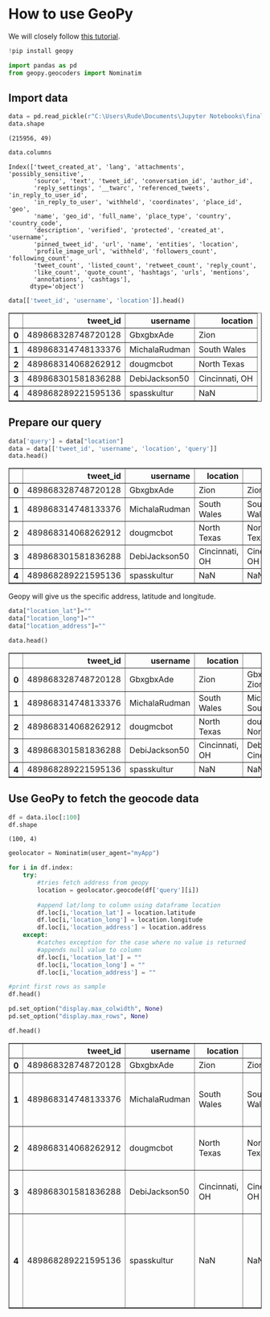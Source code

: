 # How to use GeoPy

We will closely follow [this tutorial](https://www.youtube.com/watch?v=gJMHbW3MK2w). 


```python
!pip install geopy
```


```python
import pandas as pd
from geopy.geocoders import Nominatim
```

## Import data 


```python
data = pd.read_pickle(r"C:\Users\Rude\Documents\Jupyter Notebooks\finaltweets_2014_P1_M7.pkl")
data.shape
```




    (215956, 49)




```python
data.columns
```




    Index(['tweet_created_at', 'lang', 'attachments', 'possibly_sensitive',
           'source', 'text', 'tweet_id', 'conversation_id', 'author_id',
           'reply_settings', '__twarc', 'referenced_tweets', 'in_reply_to_user_id',
           'in_reply_to_user', 'withheld', 'coordinates', 'place_id', 'geo',
           'name', 'geo_id', 'full_name', 'place_type', 'country', 'country_code',
           'description', 'verified', 'protected', 'created_at', 'username',
           'pinned_tweet_id', 'url', 'name', 'entities', 'location',
           'profile_image_url', 'withheld', 'followers_count', 'following_count',
           'tweet_count', 'listed_count', 'retweet_count', 'reply_count',
           'like_count', 'quote_count', 'hashtags', 'urls', 'mentions',
           'annotations', 'cashtags'],
          dtype='object')




```python
data[['tweet_id', 'username', 'location']].head()
```




<div>
<style scoped>
    .dataframe tbody tr th:only-of-type {
        vertical-align: middle;
    }

    .dataframe tbody tr th {
        vertical-align: top;
    }

    .dataframe thead th {
        text-align: right;
    }
</style>
<table border="1" class="dataframe">
  <thead>
    <tr style="text-align: right;">
      <th></th>
      <th>tweet_id</th>
      <th>username</th>
      <th>location</th>
    </tr>
  </thead>
  <tbody>
    <tr>
      <th>0</th>
      <td>489868328748720128</td>
      <td>GbxgbxAde</td>
      <td>Zion</td>
    </tr>
    <tr>
      <th>1</th>
      <td>489868314748133376</td>
      <td>MichalaRudman</td>
      <td>South Wales</td>
    </tr>
    <tr>
      <th>2</th>
      <td>489868314068262912</td>
      <td>dougmcbot</td>
      <td>North Texas</td>
    </tr>
    <tr>
      <th>3</th>
      <td>489868301581836288</td>
      <td>DebiJackson50</td>
      <td>Cincinnati, OH</td>
    </tr>
    <tr>
      <th>4</th>
      <td>489868289221595136</td>
      <td>spasskultur</td>
      <td>NaN</td>
    </tr>
  </tbody>
</table>
</div>



## Prepare our query 


```python
data['query'] = data["location"]
data = data[['tweet_id', 'username', 'location', 'query']]
data.head()
```




<div>
<style scoped>
    .dataframe tbody tr th:only-of-type {
        vertical-align: middle;
    }

    .dataframe tbody tr th {
        vertical-align: top;
    }

    .dataframe thead th {
        text-align: right;
    }
</style>
<table border="1" class="dataframe">
  <thead>
    <tr style="text-align: right;">
      <th></th>
      <th>tweet_id</th>
      <th>username</th>
      <th>location</th>
      <th>query</th>
    </tr>
  </thead>
  <tbody>
    <tr>
      <th>0</th>
      <td>489868328748720128</td>
      <td>GbxgbxAde</td>
      <td>Zion</td>
      <td>Zion</td>
    </tr>
    <tr>
      <th>1</th>
      <td>489868314748133376</td>
      <td>MichalaRudman</td>
      <td>South Wales</td>
      <td>South Wales</td>
    </tr>
    <tr>
      <th>2</th>
      <td>489868314068262912</td>
      <td>dougmcbot</td>
      <td>North Texas</td>
      <td>North Texas</td>
    </tr>
    <tr>
      <th>3</th>
      <td>489868301581836288</td>
      <td>DebiJackson50</td>
      <td>Cincinnati, OH</td>
      <td>Cincinnati, OH</td>
    </tr>
    <tr>
      <th>4</th>
      <td>489868289221595136</td>
      <td>spasskultur</td>
      <td>NaN</td>
      <td>NaN</td>
    </tr>
  </tbody>
</table>
</div>



Geopy will give us the specific address, latitude and longitude. 


```python
data["location_lat"]=""
data["location_long"]=""
data["location_address"]=""
```


```python
data.head()
```




<div>
<style scoped>
    .dataframe tbody tr th:only-of-type {
        vertical-align: middle;
    }

    .dataframe tbody tr th {
        vertical-align: top;
    }

    .dataframe thead th {
        text-align: right;
    }
</style>
<table border="1" class="dataframe">
  <thead>
    <tr style="text-align: right;">
      <th></th>
      <th>tweet_id</th>
      <th>username</th>
      <th>location</th>
      <th>query</th>
      <th>location_lat</th>
      <th>location_long</th>
      <th>location_address</th>
    </tr>
  </thead>
  <tbody>
    <tr>
      <th>0</th>
      <td>489868328748720128</td>
      <td>GbxgbxAde</td>
      <td>Zion</td>
      <td>GbxgbxAde Zion</td>
      <td></td>
      <td></td>
      <td></td>
    </tr>
    <tr>
      <th>1</th>
      <td>489868314748133376</td>
      <td>MichalaRudman</td>
      <td>South Wales</td>
      <td>MichalaRudman South Wales</td>
      <td></td>
      <td></td>
      <td></td>
    </tr>
    <tr>
      <th>2</th>
      <td>489868314068262912</td>
      <td>dougmcbot</td>
      <td>North Texas</td>
      <td>dougmcbot North Texas</td>
      <td></td>
      <td></td>
      <td></td>
    </tr>
    <tr>
      <th>3</th>
      <td>489868301581836288</td>
      <td>DebiJackson50</td>
      <td>Cincinnati, OH</td>
      <td>DebiJackson50 Cincinnati, OH</td>
      <td></td>
      <td></td>
      <td></td>
    </tr>
    <tr>
      <th>4</th>
      <td>489868289221595136</td>
      <td>spasskultur</td>
      <td>NaN</td>
      <td>NaN</td>
      <td></td>
      <td></td>
      <td></td>
    </tr>
  </tbody>
</table>
</div>



## Use GeoPy to fetch the geocode data 


```python
df = data.iloc[:100]
df.shape
```




    (100, 4)




```python
geolocator = Nominatim(user_agent="myApp")

for i in df.index:
    try:
        #tries fetch address from geopy
        location = geolocator.geocode(df['query'][i])
        
        #append lat/long to column using dataframe location
        df.loc[i,'location_lat'] = location.latitude
        df.loc[i,'location_long'] = location.longitude
        df.loc[i,'location_address'] = location.address
    except:
        #catches exception for the case where no value is returned
        #appends null value to column
        df.loc[i,'location_lat'] = ""
        df.loc[i,'location_long'] = ""
        df.loc[i,'location_address'] = ""

#print first rows as sample
df.head()
```


```python
pd.set_option("display.max_colwidth", None)
pd.set_option("display.max_rows", None)
```


```python
df.head()
```




<div>
<style scoped>
    .dataframe tbody tr th:only-of-type {
        vertical-align: middle;
    }

    .dataframe tbody tr th {
        vertical-align: top;
    }

    .dataframe thead th {
        text-align: right;
    }
</style>
<table border="1" class="dataframe">
  <thead>
    <tr style="text-align: right;">
      <th></th>
      <th>tweet_id</th>
      <th>username</th>
      <th>location</th>
      <th>query</th>
      <th>location_lat</th>
      <th>location_long</th>
      <th>location_address</th>
    </tr>
  </thead>
  <tbody>
    <tr>
      <th>0</th>
      <td>489868328748720128</td>
      <td>GbxgbxAde</td>
      <td>Zion</td>
      <td>Zion</td>
      <td></td>
      <td></td>
      <td></td>
    </tr>
    <tr>
      <th>1</th>
      <td>489868314748133376</td>
      <td>MichalaRudman</td>
      <td>South Wales</td>
      <td>South Wales</td>
      <td>42.708949</td>
      <td>-78.57808</td>
      <td>South Wales, Town of Wales, Erie County, New York, 14139, United States</td>
    </tr>
    <tr>
      <th>2</th>
      <td>489868314068262912</td>
      <td>dougmcbot</td>
      <td>North Texas</td>
      <td>North Texas</td>
      <td>36.197937</td>
      <td>-76.009923</td>
      <td>Texas, Camden County, North Carolina, 2, United States</td>
    </tr>
    <tr>
      <th>3</th>
      <td>489868301581836288</td>
      <td>DebiJackson50</td>
      <td>Cincinnati, OH</td>
      <td>Cincinnati, OH</td>
      <td>39.101454</td>
      <td>-84.51246</td>
      <td>Cincinnati, Hamilton County, Ohio, United States</td>
    </tr>
    <tr>
      <th>4</th>
      <td>489868289221595136</td>
      <td>spasskultur</td>
      <td>NaN</td>
      <td>NaN</td>
      <td>46.314475</td>
      <td>11.048029</td>
      <td>Nanno, Ville d'Anaunia, Comunità della Val di Non, Provincia di Trento, Trentino-Alto Adige/Südtirol, 38012, Italia</td>
    </tr>
  </tbody>
</table>
</div>




```python

```
